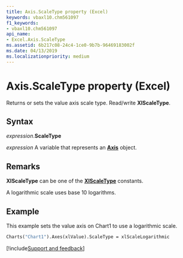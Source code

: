 ```yaml
---
title: Axis.ScaleType property (Excel)
keywords: vbaxl10.chm561097
f1_keywords:
- vbaxl10.chm561097
api_name:
- Excel.Axis.ScaleType
ms.assetid: 6b217c08-24c4-1ce0-9b7b-96469183002f
ms.date: 04/13/2019
ms.localizationpriority: medium
---
```



# Axis.ScaleType property (Excel)

Returns or sets the value axis scale type. Read/write **XlScaleType**.


## Syntax

_expression_.**ScaleType**

_expression_ A variable that represents an **[Axis](Excel.Axis(object).md)** object.


## Remarks

**XlScaleType** can be one of the **[XlScaleType](Excel.XlScaleType.md)** constants.

A logarithmic scale uses base 10 logarithms.


## Example

This example sets the value axis on Chart1 to use a logarithmic scale.

```vb
Charts("Chart1").Axes(xlValue).ScaleType = xlScaleLogarithmic
```




[!include[Support and feedback](~/includes/feedback-boilerplate.md)]